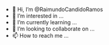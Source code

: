 - 👋 Hi, I’m @RaimundoCandidoRamos
- 👀 I’m interested in ...
- 🌱 I’m currently learning ...
- 💞️ I’m looking to collaborate on ...
- 📫 How to reach me ...

<!---
RaimundoCandidoRamos/RaimundoCandidoRamos is a ✨ special ✨ repository because its `README.md` (this file) appears on your GitHub profile.
You can click the Preview link to take a look at your changes.
--->
